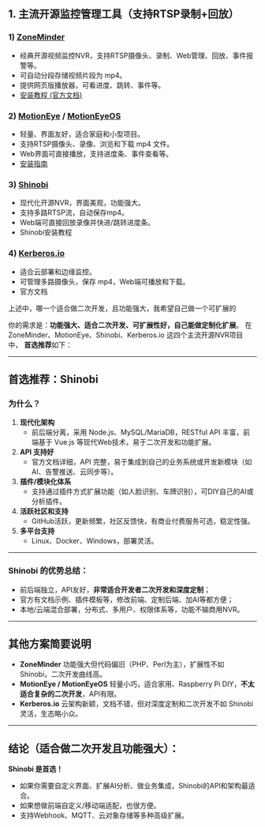 ## 1. **主流开源监控管理工具（支持RTSP录制+回放）**

### **1) [ZoneMinder](https://zoneminder.com/)**

- 经典开源视频监控NVR，支持RTSP摄像头、录制、Web管理、回放、事件报警等。
- 可自动分段存储视频片段为 mp4。
- 提供网页版播放器，可看进度、跳转、事件等。
- [安装教程 (官方文档)](https://zoneminder.readthedocs.io/en/latest/installationguide.html)

### **2) [MotionEye](https://github.com/motioneye-project/motioneye) / [MotionEyeOS](https://github.com/motioneye-project/motioneyeos)**

- 轻量、界面友好，适合家庭和小型项目。
- 支持RTSP摄像头、录像、浏览和下载 mp4 文件。
- Web界面可直接播放，支持进度条、事件查看等。
- [安装指南](https://github.com/motioneye-project/motioneye/wiki/Installation)

### **3) [Shinobi](https://shinobi.video/)**

- 现代化开源NVR，界面美观，功能强大。
- 支持多路RTSP流，自动保存mp4。
- Web端可直接回放录像并快进/跳转进度条。
- Shinobi安装教程

### **4) [Kerberos.io](https://kerberos.io/)**

- 适合云部署和边缘监控。
- 可管理多路摄像头，保存 mp4，Web端可播放和下载。
- 官方文档

上述中，哪一个适合做二次开发，且功能强大，我希望自己做一个可扩展的

你的需求是：**功能强大、适合二次开发、可扩展性好，自己能做定制化扩展**。
 在 ZoneMinder、MotionEye、Shinobi、Kerberos.io 这四个主流开源NVR项目中，
 **首选推荐**如下：

------

## **首选推荐：Shinobi**

### **为什么？**

1. **现代化架构**
   - 前后端分离，采用 Node.js、MySQL/MariaDB，RESTful API 丰富，前端基于 Vue.js 等现代Web技术，易于二次开发和功能扩展。
2. **API 支持好**
   - 官方文档详细，API 完整，易于集成到自己的业务系统或开发新模块（如AI、告警推送、云同步等）。
3. **插件/模块化体系**
   - 支持通过插件方式扩展功能（如人脸识别、车牌识别），可DIY自己的AI或分析插件。
4. **活跃社区和支持**
   - GitHub活跃，更新频繁，社区反馈快，有商业付费服务可选，稳定性强。
5. **多平台支持**
   - Linux、Docker、Windows，部署灵活。

------

### **Shinobi 的优势总结：**

- 前后端独立，API友好，**非常适合开发者二次开发和深度定制**；
- 官方有文档示例、插件模板等，修改前端、定制后端、加AI等都方便；
- 本地/云端混合部署，分布式、多用户、权限体系等，功能不输商用NVR。

------

## **其他方案简要说明**

- **ZoneMinder**
   功能强大但代码偏旧（PHP、Perl为主），扩展性不如 Shinobi，二次开发曲线高。
- **MotionEye / MotionEyeOS**
   轻量小巧，适合家用、Raspberry Pi DIY，**不太适合复杂的二次开发**，API有限。
- **Kerberos.io**
   云架构新颖，文档不错，但对深度定制和二次开发不如 Shinobi 灵活，生态略小众。

------

## **结论（适合做二次开发且功能强大）：**

**Shinobi 是首选！**

- 如果你需要自定义界面、扩展AI分析、做业务集成，Shinobi的API和架构最适合。
- 如果想做前端自定义/移动端适配，也很方便。
- 支持Webhook、MQTT、云对象存储等多种高级扩展。





